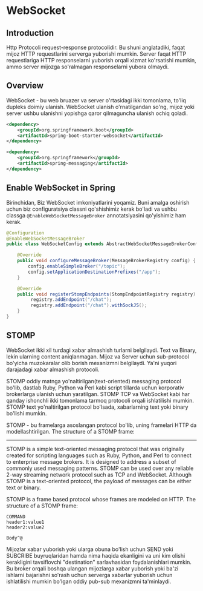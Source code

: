# WebSocket

## Introduction

Http Protocoli request-response protocolidir. Bu shuni anglatadiki, faqat mijoz HTTP requestlarini serverga yuborishi
mumkin. Server faqat HTTP requestlariga HTTP responselarni yuborish orqali xizmat ko'rsatishi mumkin, ammo server 
mijozga so'ralmagan responselarni yubora olmaydi.

## Overview

WebSocket - bu web bruazer va server o'rtasidagi ikki tomonlama, to'liq dupleks doimiy ulanish. WebSocket ulanish 
o'rnatilgandan so'ng, mijoz yoki server ushbu ulanishni yopishga qaror qilmaguncha ulanish ochiq qoladi.

```xml
<dependency>
    <groupId>org.springframework.boot</groupId>
    <artifactId>spring-boot-starter-websocket</artifactId>
</dependency>

<dependency>
    <groupId>org.springframework</groupId>
    <artifactId>spring-messaging</artifactId>
</dependency>
```

## Enable WebSocket in Spring

Birinchidan, Biz WebSocket imkoniyatlarini yoqamiz. Buni amalga oshirish uchun biz configuratsiya classni qo'shishimiz 
kerak bo'ladi va ushbu classga `@EnableWebSocketMessageBroker` annotatsiyasini qo'yishimiz ham kerak.

```java
@Configuration
@EnableWebSocketMessageBroker
public class WebSocketConfig extends AbstractWebSocketMessageBrokerConfigurer {

    @Override
    public void configureMessageBroker(MessageBrokerRegistry config) {
        config.enableSimpleBroker("/topic");
        config.setApplicationDestinationPrefixes("/app");
    }

    @Override
    public void registerStompEndpoints(StompEndpointRegistry registry) {
         registry.addEndpoint("/chat");
         registry.addEndpoint("/chat").withSockJS();
    }
}
```

## STOMP

WebSocket ikki xil turdagi xabar almashish turlarni belgilaydi. Text va Binary, lekin ularning content aniqlanmagan.
Mijoz va Server uchun sub-protocol bo'yicha muzokaralar olib borish mexanizmni belgilaydi. Ya'ni yuqori darajadagi
xabar almashish protocoli.

STOMP oddiy matnga yo'naltirilgan(text-oriented) messaging protocol bo'lib, dastlab Ruby, Python va Perl kabi script
tillarda uchun korporativ brokerlarga ulanish uchun yaratilgan. STOMP TCP va WebSocket kabi har qanday ishonchli
ikki tomonlama tarmoq protocoli orqali ishlatilishi mumkin. STOMP text yo'naltirilgan protocol bo'lsada, xabarlarning
text yoki binary bo'lishi mumkin.

STOMP - bu framelarga asoslangan protocol bo'lib, uning framelari HTTP da modellashtirilgan.
The structure of a STOMP frame:

---

STOMP is a simple text-oriented messaging protocol that was originally created for scripting languages such as Ruby, 
Python, and Perl to connect to enterprise message brokers. It is designed to address a subset of commonly used messaging
patterns. STOMP can be used over any reliable 2-way streaming network protocol such as TCP and WebSocket. Although STOMP
is a text-oriented protocol, the payload of messages can be either text or binary.

STOMP is a frame based protocol whose frames are modeled on HTTP. The structure of a STOMP frame:

```
COMMAND
header1:value1
header2:value2

Body^@
```

Mijozlar xabar yuborish yoki ularga obuna bo'lish uchun SEND yoki SUBCRIBE buyruqlaridan hamda nima haqida ekanligini
va uni kim olishi kerakligini tavsiflovchi "destination" sarlavhasidan foydalanishlari mumkin. Bu broker orqali
boshqa ulangan mijozlarga xabar yuborish yoki ba'zi ishlarni bajarishni so'rash uchun serverga xabarlar yuborish uchun
ishlatilishi mumkin bo'lgan oddiy pub-sub mexanizmni ta'minlaydi.
